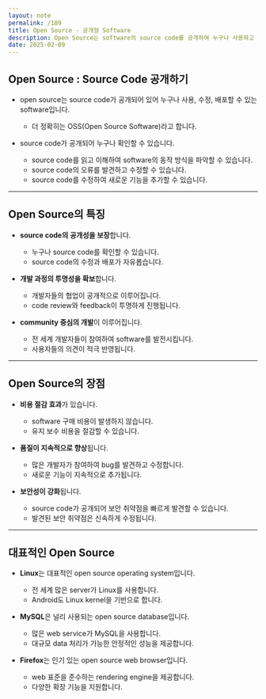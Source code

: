 ```yaml
---
layout: note
permalink: /189
title: Open Source - 공개형 Software
description: Open Source는 software의 source code를 공개하여 누구나 사용하고 수정할 수 있는 software 개발 방식입니다.
date: 2025-02-09
---
```



## Open Source : Source Code 공개하기

- open source는 source code가 공개되어 있어 누구나 사용, 수정, 배포할 수 있는 software입니다.
    - 더 정확히는 OSS(Open Source Software)라고 합니다.

- source code가 공개되어 누구나 확인할 수 있습니다.
    - source code를 읽고 이해하여 software의 동작 방식을 파악할 수 있습니다.
    - source code의 오류를 발견하고 수정할 수 있습니다.
    - source code를 수정하여 새로운 기능을 추가할 수 있습니다.


---


## Open Source의 특징

- **source code의 공개성을 보장**합니다.
    - 누구나 source code를 확인할 수 있습니다.
    - source code의 수정과 배포가 자유롭습니다.

- **개발 과정의 투명성을 확보**합니다.
    - 개발자들의 협업이 공개적으로 이루어집니다.
    - code review와 feedback이 투명하게 진행됩니다.

- **community 중심의 개발**이 이루어집니다.
    - 전 세계 개발자들이 참여하여 software를 발전시킵니다.
    - 사용자들의 의견이 적극 반영됩니다.


---


## Open Source의 장점

- **비용 절감 효과**가 있습니다.
    - software 구매 비용이 발생하지 않습니다.
    - 유지 보수 비용을 절감할 수 있습니다.

- **품질이 지속적으로 향상**됩니다.
    - 많은 개발자가 참여하여 bug를 발견하고 수정합니다.
    - 새로운 기능이 지속적으로 추가됩니다.

- **보안성이 강화**됩니다.
    - source code가 공개되어 보안 취약점을 빠르게 발견할 수 있습니다.
    - 발견된 보안 취약점은 신속하게 수정됩니다.


---


## 대표적인 Open Source

- **Linux**는 대표적인 open source operating system입니다.
    - 전 세계 많은 server가 Linux를 사용합니다.
    - Android도 Linux kernel을 기반으로 합니다.

- **MySQL**은 널리 사용되는 open source database입니다.
    - 많은 web service가 MySQL을 사용합니다.
    - 대규모 data 처리가 가능한 안정적인 성능을 제공합니다.

- **Firefox**는 인기 있는 open source web browser입니다.
    - web 표준을 준수하는 rendering engine을 제공합니다.
    - 다양한 확장 기능을 지원합니다.
